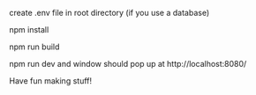 create .env file in root directory (if you use a database)

npm install

npm run build

npm run dev and window should pop up at http://localhost:8080/

Have fun making stuff!